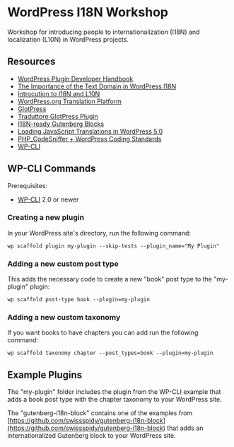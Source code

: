 # WordPress I18N Workshop

Workshop for introducing people to internationalization (I18N) and localization (L10N) in WordPress projects.

## Resources

* [WordPress Plugin Developer Handbook](https://developer.wordpress.org/plugins/internationalization/)
* [The Importance of the Text Domain in WordPress I18N](https://pascalbirchler.com/text-domain-wordpress-internationalization/)
* [Introcution to I18N and L10N](https://speakerdeck.com/swissspidy/internationalization-introduction-at-wordcamp-bern)
* [WordPress.org Translation Platform](https://translate.wordpress.org)
* [GlotPress](https://github.com/GlotPress/GlotPress-WP)
* [Traduttore GlotPress Plugin](https://github.com/wearerequired/traduttore)
* [I18N-ready Gutenberg Blocks](https://github.com/swissspidy/gutenberg-i18n-block)
* [Loading JavaScript Translations in WordPress 5.0](https://core.trac.wordpress.org/ticket/45103)
* [PHP_CodeSniffer + WordPress Coding Standards](https://github.com/WordPress-Coding-Standards/WordPress-Coding-Standards)
* [WP-CLI](http://wp-cli.org/)

## WP-CLI Commands

Prerequisites:

* [WP-CLI](http://wp-cli.org/) 2.0 or newer

### Creating a new plugin

In your WordPress site's directory, run the following command:

```
wp scaffold plugin my-plugin --skip-tests --plugin_name="My Plugin"
```

### Adding a new custom post type 

This adds the necessary code to create a new "book" post type to the "my-plugin" plugin:

```
wp scaffold post-type book --plugin=my-plugin
```

### Adding a new custom taxonomy

If you want books to have chapters you can add run the following command:

```
wp scaffold taxonomy chapter --post_types=book --plugin=my-plugin
```

## Example Plugins

The "my-plugin" folder includes the plugin from the WP-CLI example that adds a book post type with the chapter taxonomy to your WordPress site.

The "gutenberg-i18n-block" contains one of the examples from [https://github.com/swissspidy/gutenberg-i18n-block](https://github.com/swissspidy/gutenberg-i18n-block) that adds an internationalized Gutenberg block to your WordPress site.
